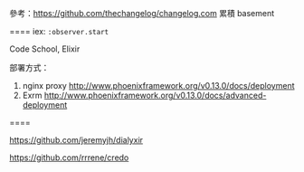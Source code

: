 參考：https://github.com/thechangelog/changelog.com
累積 basement

====
iex:
`:observer.start`

Code School, Elixir

部署方式：
1. nginx proxy http://www.phoenixframework.org/v0.13.0/docs/deployment
2. Exrm http://www.phoenixframework.org/v0.13.0/docs/advanced-deployment

====

https://github.com/jeremyjh/dialyxir

https://github.com/rrrene/credo





